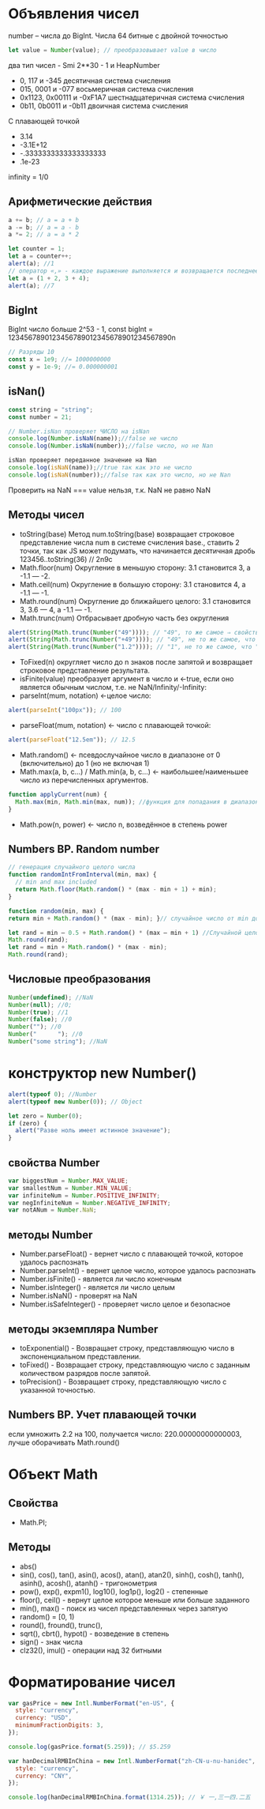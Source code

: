 # Объявления чисел

number – числа до BigInt. Числа 64 битные с двойной точностью

```js
let value = Number(value); // преобразовывает value в число
```

два тип чисел - Smi 2\*\*30 - 1 и HeapNumber

- 0, 117 и -345 десятичная система счисления
- 015, 0001 и -077 восьмеричная система счисления
- 0x1123, 0x00111 и -0xF1A7 шестнадцатеричная система счисления
- 0b11, 0b0011 и -0b11 двоичная система счисления

С плавающей точкой

- 3.14
- -3.1E+12
- -.3333333333333333333
- .1e-23

infinity = 1/0

## Арифметические действия

```js
a += b; // a = a + b
a -= b; // a = a - b
a *= 2; // a = a * 2
```

```js
let counter = 1;
let a = counter++;
alert(a); //1
// оператор «,» - каждое выражение выполняется и возвращается последнее
let a = (1 + 2, 3 + 4);
alert(a); //7
```

## BigInt

BigInt число больше 2^53 - 1, const bigInt = 1234567890123456789012345678901234567890n

```js
// Разряды 10
const x = 1e9; //= 1000000000
const y = 1e-9; //= 0.000000001
```

## isNan()

```js
const string = "string";
const number = 21;

// Number.isNan проверяет ЧИСЛО на isNan
console.log(Number.isNaN(name));//false не число
console.log(Number.isNaN(number));//false число, но не Nan

isNan проверяет переданное значение на Nan
console.log(isNaN(name));//true так как это не число
console.log(isNaN(number));//false так как это число, но не Nan
```

Проверить на NaN === value нельзя, т.к. NaN не равно NaN

## Методы чисел

- toString(base) Метод num.toString(base) возвращает строковое представление числа num в системе счисления base., ставить 2 точки, так как JS может подумать, что начинается десятичная дробь 123456..toString(36) // 2n9c
- Math.floor(num) Округление в меньшую сторону: 3.1 становится 3, а -1.1 — -2.
- Math.ceil(num) Округление в большую сторону: 3.1 становится 4, а -1.1 — -1.
- Math.round(num) Округление до ближайшего целого: 3.1 становится 3, 3.6 — 4, а -1.1 — -1.
- Math.trunc(num) Отбрасывает дробную часть без округления

```js
alert(String(Math.trunc(Number("49")))); // "49", то же самое ⇒ свойство целочисленное
alert(String(Math.trunc(Number("+49")))); // "49", не то же самое, что "+49" ⇒ свойство не  целочисленное
alert(String(Math.trunc(Number("1.2")))); // "1", не то же самое, что "1.2" ⇒ свойство не  целочисленное
```

- ToFixed(n) округляет число до n знаков после запятой и возвращает строковое представление результата.
- isFinite(value) преобразует аргумент в число и ←true, если оно является обычным числом, т.е. не NaN/Infinity/-Infinity:
- parseInt(mum, notation) ←целое число:

```js
alert(parseInt("100px")); // 100
```

- parseFloat(mum, notation) ← число с плавающей точкой:

```js
alert(parseFloat("12.5em")); // 12.5
```

- Math.random() ← псевдослучайное число в диапазоне от 0 (включительно) до 1 (но не включая 1)
- Math.max(a, b, c...) / Math.min(a, b, c...) ← наибольшее/наименьшее число из перечисленных аргументов.

```js
function applyCurrent(num) {
  Math.max(min, Math.min(max, num)); //функция для попадания в диапазон
}
```

- Math.pow(n, power) ← число n, возведённое в степень power

## Numbers BP. Random number

```js
// генерация случайного целого числа
function randomIntFromInterval(min, max) {
  // min and max included
  return Math.floor(Math.random() * (max - min + 1) + min);
}

function random(min, max) {
return min + Math.random() * (max - min); }// случайное число от min до max

let rand = min – 0.5 + Math.random() * (max – min + 1) //Случайной целое число
Math.round(rand);
let rand = min + Math.random() * (max - min);
Math.round(rand);


```

## Числовые преобразования

```js
Number(undefined); //NaN
Number(null); //0;
Number(true); //1
Number(false); //0
Number(""); //0
Number("      "); //0
Number("some string"); //NaN
```

# конструктор new Number()

```js
alert(typeof 0); //Number
alert(typeof new Number(0)); // Object

let zero = Number(0);
if (zero) {
  alert("Разве ноль имеет истинное значение");
}
```

## свойства Number

```js
var biggestNum = Number.MAX_VALUE;
var smallestNum = Number.MIN_VALUE;
var infiniteNum = Number.POSITIVE_INFINITY;
var negInfiniteNum = Number.NEGATIVE_INFINITY;
var notANum = Number.NaN;
```

## методы Number

- Number.parseFloat() - вернет число с плавающей точкой, которое удалось распознать
- Number.parseInt() - вернет целое число, которое удалось распознать
- Number.isFinite() - является ли число конечным
- Number.isInteger() - является ли число целым
- Number.isNaN() - проверят на NaN
- Number.isSafeInteger() - проверяет число целое и безопасное

## методы экземпляра Number

- toExponential() - Возвращает строку, представляющую число в экспоненциальном представлении.
- toFixed() - Возвращает строку, представляющую число с заданным количеством разрядов после запятой.
- toPrecision() - Возвращает строку, представляющую число с указанной точностью.

## Numbers BP. Учет плавающей точки

если умножить 2.2 на 100, получается число: 220.00000000000003, лучше оборачивать Math.round()

<!-- Объект Math ----------------------------------------------------------------------------------------------------------------------------->

# Объект Math

## Свойства

- Math.PI;

## Методы

- abs()
- sin(), cos(), tan(), asin(), acos(), atan(), atan2(), sinh(), cosh(), tanh(), asinh(), acosh(), atanh() - тригонометрия
- pow(), exp(), expm1(), log10(), log1p(), log2() - степенные
- floor(), ceil() - вернут целое которое меньше или больше заданного
- min(), max() - поиск из чисел представленных через запятую
- random() = [0, 1)
- round(), fround(), trunc(),
- sqrt(), cbrt(), hypot() - возведение в степень
- sign() - знак числа
- clz32(), imul() - операции над 32 битными

# Форматирование чисел

```js
var gasPrice = new Intl.NumberFormat("en-US", {
  style: "currency",
  currency: "USD",
  minimumFractionDigits: 3,
});

console.log(gasPrice.format(5.259)); // $5.259

var hanDecimalRMBInChina = new Intl.NumberFormat("zh-CN-u-nu-hanidec", {
  style: "currency",
  currency: "CNY",
});

console.log(hanDecimalRMBInChina.format(1314.25)); // ￥ 一,三一四.二五
```
